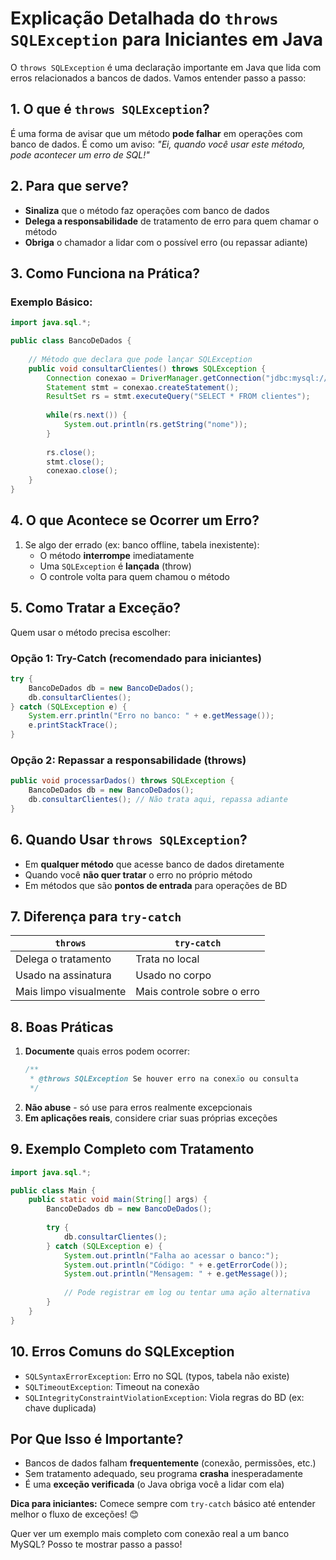 # **Explicação Detalhada do `throws SQLException` para Iniciantes em Java**

O `throws SQLException` é uma declaração importante em Java que lida com erros relacionados a bancos de dados. Vamos entender passo a passo:

## **1. O que é `throws SQLException`?**
É uma forma de avisar que um método **pode falhar** em operações com banco de dados. É como um aviso: 
_"Ei, quando você usar este método, pode acontecer um erro de SQL!"_

## **2. Para que serve?**
- **Sinaliza** que o método faz operações com banco de dados
- **Delega a responsabilidade** de tratamento de erro para quem chamar o método
- **Obriga** o chamador a lidar com o possível erro (ou repassar adiante)

## **3. Como Funciona na Prática?**

### **Exemplo Básico:**
```java
import java.sql.*;

public class BancoDeDados {
    
    // Método que declara que pode lançar SQLException
    public void consultarClientes() throws SQLException {
        Connection conexao = DriverManager.getConnection("jdbc:mysql://localhost:3306/loja");
        Statement stmt = conexao.createStatement();
        ResultSet rs = stmt.executeQuery("SELECT * FROM clientes");
        
        while(rs.next()) {
            System.out.println(rs.getString("nome"));
        }
        
        rs.close();
        stmt.close();
        conexao.close();
    }
}
```

## **4. O que Acontece se Ocorrer um Erro?**
1. Se algo der errado (ex: banco offline, tabela inexistente):
   - O método **interrompe** imediatamente
   - Uma `SQLException` é **lançada** (throw)
   - O controle volta para quem chamou o método

## **5. Como Tratar a Exceção?**
Quem usar o método precisa escolher:

### **Opção 1: Try-Catch (recomendado para iniciantes)**
```java
try {
    BancoDeDados db = new BancoDeDados();
    db.consultarClientes();
} catch (SQLException e) {
    System.err.println("Erro no banco: " + e.getMessage());
    e.printStackTrace();
}
```

### **Opção 2: Repassar a responsabilidade (throws)**
```java
public void processarDados() throws SQLException {
    BancoDeDados db = new BancoDeDados();
    db.consultarClientes(); // Não trata aqui, repassa adiante
}
```

## **6. Quando Usar `throws SQLException`?**
- Em **qualquer método** que acesse banco de dados diretamente
- Quando você **não quer tratar** o erro no próprio método
- Em métodos que são **pontos de entrada** para operações de BD

## **7. Diferença para `try-catch`**
| `throws` | `try-catch` |
|----------|------------|
| Delega o tratamento | Trata no local |
| Usado na assinatura | Usado no corpo |
| Mais limpo visualmente | Mais controle sobre o erro |

## **8. Boas Práticas**
1. **Documente** quais erros podem ocorrer:
   ```java
   /**
    * @throws SQLException Se houver erro na conexão ou consulta
    */
   ```
2. **Não abuse** - só use para erros realmente excepcionais
3. **Em aplicações reais**, considere criar suas próprias exceções

## **9. Exemplo Completo com Tratamento**
```java
import java.sql.*;

public class Main {
    public static void main(String[] args) {
        BancoDeDados db = new BancoDeDados();
        
        try {
            db.consultarClientes();
        } catch (SQLException e) {
            System.out.println("Falha ao acessar o banco:");
            System.out.println("Código: " + e.getErrorCode());
            System.out.println("Mensagem: " + e.getMessage());
            
            // Pode registrar em log ou tentar uma ação alternativa
        }
    }
}
```

## **10. Erros Comuns do SQLException**
- `SQLSyntaxErrorException`: Erro no SQL (typos, tabela não existe)
- `SQLTimeoutException`: Timeout na conexão
- `SQLIntegrityConstraintViolationException`: Viola regras do BD (ex: chave duplicada)

## **Por Que Isso é Importante?**
- Bancos de dados falham **frequentemente** (conexão, permissões, etc.)
- Sem tratamento adequado, seu programa **crasha** inesperadamente
- É uma **exceção verificada** (o Java obriga você a lidar com ela)

**Dica para iniciantes:** Comece sempre com `try-catch` básico até entender melhor o fluxo de exceções! 😊

Quer ver um exemplo mais completo com conexão real a um banco MySQL? Posso te mostrar passo a passo!
